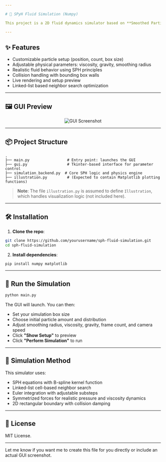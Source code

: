 ```yaml
---

# 🧪 SPyH Fluid Simulation (Numpy)

This project is a 2D fluid dynamics simulator based on **Smoothed Particle Hydrodynamics (SPH)**. It features a real-time interactive interface using **Tkinter** and visualizes particle motion with **Matplotlib**.

---
```


## ✨ Features

- Customizable particle setup (position, count, box size)
- Adjustable physical parameters: viscosity, gravity, smoothing radius
- Realistic fluid behavior using SPH principles
- Collision handling with bounding box walls
- Live rendering and setup preview
- Linked-list based neighbor search optimization

---

## 🖼️ GUI Preview

<p align="center">
  <img src="https://via.placeholder.com/600x400.png?text=SPH+GUI+Simulation+Placeholder" alt="GUI Screenshot"/>
</p>

---

## 📦 Project Structure

```
.
├── main.py                 # Entry point: launches the GUI
├── gui.py                  # Tkinter-based interface for parameter control
├── simulation_backend.py  # Core SPH logic and physics engine
├── illustration.py         # (Expected to contain Matplotlib plotting functions)
```

> **Note**: The file `illustration.py` is assumed to define `Illustration`, which handles visualization logic (not included here).

---

## 🛠️ Installation

1. **Clone the repo**:

```bash
git clone https://github.com/yourusername/sph-fluid-simulation.git
cd sph-fluid-simulation
```

2. **Install dependencies**:

```bash
pip install numpy matplotlib
```

---

## 🚀 Run the Simulation

```bash
python main.py
```

The GUI will launch. You can then:

- Set your simulation box size
- Choose initial particle amount and distribution
- Adjust smoothing radius, viscosity, gravity, frame count, and camera speed
- Click **"Show Setup"** to preview
- Click **"Perform Simulation"** to run

---

## 🧠 Simulation Method

This simulator uses:

- SPH equations with B-spline kernel function
- Linked-list cell-based neighbor search
- Euler integration with adjustable substeps
- Symmetrized forces for realistic pressure and viscosity dynamics
- 2D rectangular boundary with collision damping

---

## 📃 License

MIT License.

---

Let me know if you want me to create this file for you directly or include an actual GUI screenshot.
